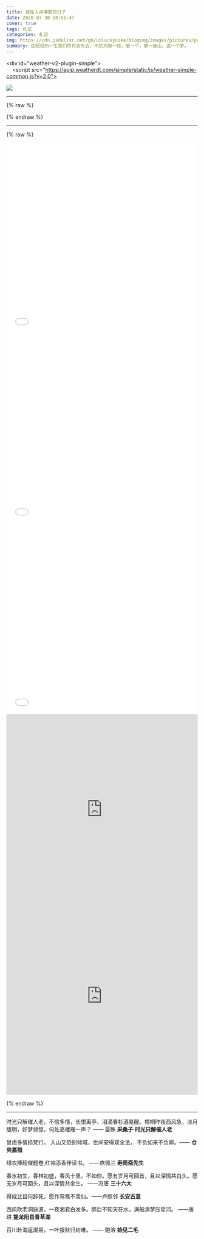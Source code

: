 ```yaml
---
title: 我在人间凑数的日子
date: 2020-07-30 18:51:47
cover: true
tags: 札记
categories: 札记
img: https://cdn.jsdelivr.net/gh/unluckynike/blogimg/images/pictures/people-5365324_1920.jpg
summary: 这短短的一生我们终将会失去，不妨大胆一些，爱一个，攀一座山，追一个梦。
---
```


<div id="weather-v2-plugin-simple"></div>
    <script>
    WIDGET = {
      CONFIG: {
        "modules": "10234",
        "background": 1,
        "tmpColor": "FFFFFF",
        "tmpSize": 16,
        "cityColor": "FFFFFF",
        "citySize": 16,
        "aqiSize": 16,
        "weatherIconSize": 24,
        "alertIconSize": 18,
        "padding": "10px 10px 10px 10px",
        "shadow": "1",
        "language": "auto",
        "borderRadius": 5,
        "fixed": "false",
        "vertical": "middle",
        "horizontal": "center",
        "key": "rEcszacdIx"
      }
    }
    </script>
    <script src="https://apip.weatherdt.com/simple/static/js/weather-simple-common.js?v=2.0"></script>


<div>
<img 
     src="https://cdn.jsdelivr.net/gh/unluckynike/blogimg/images/pictures/people-5365324_1920.jpg">
</div>


---

{% raw %}

<!--
<div >
<iframe frameborder="no" border="0" marginwidth="0" marginheight="0" width=100%  height=86 src="//music.163.com/outchain/player?type=2&id=1374329431&auto=1&height=66"></iframe>
</div>

<div >
<iframe frameborder="no" border="0" marginwidth="0" marginheight="0" width=100% height="110" loading="lazy" sandbox="allow-popups allow-scripts allow-same-origin" src="https://www.xiami.com/webapp/embed-player?autoPlay=1&id=2103139717"></iframe>
</div>

<div >
<iframe height="230" width="260" src="https://www.ximalaya.com/thirdparty/player/sound/player.html?id=324428990&type=red" frameborder=0 allowfullscreen></iframe>
</div>
-->


{% endraw %}

---





{% raw %}

<div >
   <iframe src="//player.bilibili.com/player.html?aid=77185945&bvid=BV1vJ411X7kM&cid=132029886&page=1"  width="100%" height="500" scrolling="no" border="0" frameborder="no" framespacing="0" allowfullscreen="true"> </iframe>
</div>

 <div "" >
<iframe src="//player.bilibili.com/player.html?aid=840308488&bvid=BV1C54y197CT&cid=179996357&page=1"  width="100%" height="500" scrolling="no" border="0" frameborder="no" framespacing="0" allowfullscreen="true"> </iframe>
 </div>

 <div>
<iframe src="//player.bilibili.com/player.html?aid=99316004&bvid=BV1Y741117Lk&cid=169671011&page=1"  width="100%" height="500"  scrolling="no" border="0" frameborder="no" framespacing="0" allowfullscreen="true"> </iframe>
</div>

<div>
<iframe height="500" width="100%" src='https://player.youku.com/embed/XNDQ1MTA0MjA0OA==' frameborder=0 allowfullscreen="true"></iframe>
</div>


<div >
<iframe width="100%" height="500" src="https://www.youtube-nocookie.com/embed/M_vJqpKr2LE" frameborder="0" allow="accelerometer; autoplay; encrypted-media; gyroscope; picture-in-picture" allowfullscreen></iframe>
</div>

{% endraw %}

----



时光只解催人老，不信多情，长恨离亭，泪滴春衫酒易醒。梧桐昨夜西风急，淡月胧明，好梦频惊，何处高楼雁一声？       —— 晏殊 **采桑子·时光只解催人老**                                                                                                     

曾虑多情损梵行， 入山又恐别倾城，世间安得双全法， 不负如来不负卿。—— **仓央嘉措**

绿衣捧砚催题卷,红袖添香伴读书。   ——席佩兰 **寿简斋先生**

春水初生，春林初盛，春风十里，不如你。愿有岁月可回首，且以深情共白头。愿无岁月可回头，且以深情共余生。  ——冯唐 **三十六大**

得成比目何辞死，愿作鸳鸯不羡仙。——卢照邻 **长安古意**

西风吹老洞庭波，一夜湘君白发多。醉后不知天在水，满船清梦压星河。 ——唐珙 **提龙阳县青草湖**

百川赴海返潮易，一叶报秋归树难。 —— 鲍溶 **始见二毛**                             

